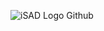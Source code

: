 ![iSAD Logo Github](https://github.com/sirx2713/Press-Count/assets/122817303/e81938ac-f5f4-4152-aa68-37a469e0f969)
